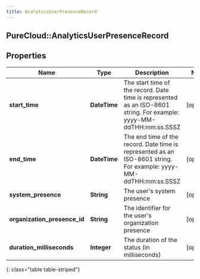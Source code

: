 ```yaml
---
title: AnalyticsUserPresenceRecord
---
```

## PureCloud::AnalyticsUserPresenceRecord

## Properties

|Name | Type | Description | Notes|
|------------ | ------------- | ------------- | -------------|
| **start_time** | **DateTime** | The start time of the record. Date time is represented as an ISO-8601 string. For example: yyyy-MM-ddTHH:mm:ss.SSSZ | [optional] |
| **end_time** | **DateTime** | The end time of the record. Date time is represented as an ISO-8601 string. For example: yyyy-MM-ddTHH:mm:ss.SSSZ | [optional] |
| **system_presence** | **String** | The user&#39;s system presence | [optional] |
| **organization_presence_id** | **String** | The identifier for the user&#39;s organization presence | [optional] |
| **duration_milliseconds** | **Integer** | The duration of the status (in milliseconds) | [optional] |
{: class="table table-striped"}


